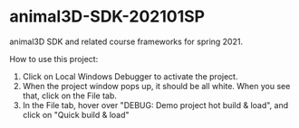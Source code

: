 # animal3D-SDK-202101SP
animal3D SDK and related course frameworks for spring 2021.

How to use this project:
  1. Click on Local Windows Debugger to activate the project.
  2. When the project window pops up, it should be all white. When you see that, click on the File tab.
  3. In the File tab, hover over "DEBUG: Demo project hot build & load", and click on "Quick build & load"
